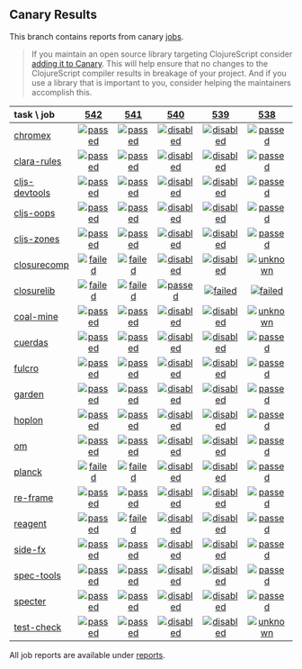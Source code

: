## Canary Results

This branch contains reports from canary [jobs](https://github.com/cljs-oss/canary/tree/jobs).

> If you maintain an open source library targeting ClojureScript consider [adding it to Canary](https://github.com/cljs-oss/canary/tree/master#how-to-participate). This will help ensure that no changes to the ClojureScript compiler results in breakage of your project. And if you use a library that is important to you, consider helping the maintainers accomplish this.

[//]: # (begin_overview_table)

| task \ job | <a href="reports/2018/08/28/job-000542-1.10.398-f8b4125" title="job #542 finished on 2018-08-28">542</a> | <a href="reports/2018/08/27/job-000541-1.10.398-f8b4125" title="job #541 finished on 2018-08-27">541</a> | <a href="reports/2018/08/26/job-000540-1.10.395-551ef4f" title="job #540 finished on 2018-08-26">540</a> | <a href="reports/2018/08/26/job-000539-1.10.395-551ef4f" title="job #539 finished on 2018-08-26">539</a> | <a href="reports/2018/08/26/job-000538-1.10.395-551ef4f" title="job #538 finished on 2018-08-26">538</a> | <a href="reports/2018/08/26/job-000537-1.10.398-f8b4125" title="job #537 finished on 2018-08-26">537</a> | <a href="reports/2018/08/25/job-000536-1.10.397-0dfa5ab" title="job #536 finished on 2018-08-25">536</a> | <a href="reports/2018/08/24/job-000535-1.10.395-9e7bb4f" title="job #535 finished on 2018-08-24">535</a> | <a href="reports/2018/08/22/job-000532-1.10.395-d1d19e7" title="job #532 finished on 2018-08-22">532</a> | <a href="reports/2018/08/22/job-000531-1.10.394-81a1ea1" title="job #531 finished on 2018-08-22">531</a> |
| :--- | :---: | :---: | :---: | :---: | :---: | :---: | :---: | :---: | :---: | :---: |
| [chromex](https://github.com/binaryage/chromex) | <a href="reports/2018/08/28/job-000542-1.10.398-f8b4125#-chromex"><img title="passed" src="http://box.binaryage.com/s-passed.svg"><a> | <a href="reports/2018/08/27/job-000541-1.10.398-f8b4125#-chromex"><img title="passed" src="http://box.binaryage.com/s-passed.svg"><a> | <a href="reports/2018/08/26/job-000540-1.10.395-551ef4f#-chromex"><img title="disabled" src="http://box.binaryage.com/s-disabled.svg"><a> | <a href="reports/2018/08/26/job-000539-1.10.395-551ef4f#-chromex"><img title="disabled" src="http://box.binaryage.com/s-disabled.svg"><a> | <a href="reports/2018/08/26/job-000538-1.10.395-551ef4f#-chromex"><img title="passed" src="http://box.binaryage.com/s-passed.svg"><a> | <a href="reports/2018/08/26/job-000537-1.10.398-f8b4125#-chromex"><img title="passed" src="http://box.binaryage.com/s-passed.svg"><a> | <a href="reports/2018/08/25/job-000536-1.10.397-0dfa5ab#-chromex"><img title="passed" src="http://box.binaryage.com/s-passed.svg"><a> | <a href="reports/2018/08/24/job-000535-1.10.395-9e7bb4f#-chromex"><img title="passed" src="http://box.binaryage.com/s-passed.svg"><a> | <a href="reports/2018/08/22/job-000532-1.10.395-d1d19e7#-chromex"><img title="passed" src="http://box.binaryage.com/s-passed.svg"><a> | <a href="reports/2018/08/22/job-000531-1.10.394-81a1ea1#-chromex"><img title="passed" src="http://box.binaryage.com/s-passed.svg"><a> |
| [clara-rules](https://github.com/cerner/clara-rules) | <a href="reports/2018/08/28/job-000542-1.10.398-f8b4125#-clara-rules"><img title="passed" src="http://box.binaryage.com/s-passed.svg"><a> | <a href="reports/2018/08/27/job-000541-1.10.398-f8b4125#-clara-rules"><img title="passed" src="http://box.binaryage.com/s-passed.svg"><a> | <a href="reports/2018/08/26/job-000540-1.10.395-551ef4f#-clara-rules"><img title="disabled" src="http://box.binaryage.com/s-disabled.svg"><a> | <a href="reports/2018/08/26/job-000539-1.10.395-551ef4f#-clara-rules"><img title="disabled" src="http://box.binaryage.com/s-disabled.svg"><a> | <a href="reports/2018/08/26/job-000538-1.10.395-551ef4f#-clara-rules"><img title="passed" src="http://box.binaryage.com/s-passed.svg"><a> | <a href="reports/2018/08/26/job-000537-1.10.398-f8b4125#-clara-rules"><img title="passed" src="http://box.binaryage.com/s-passed.svg"><a> | <a href="reports/2018/08/25/job-000536-1.10.397-0dfa5ab#-clara-rules"><img title="passed" src="http://box.binaryage.com/s-passed.svg"><a> | <a href="reports/2018/08/24/job-000535-1.10.395-9e7bb4f#-clara-rules"><img title="passed" src="http://box.binaryage.com/s-passed.svg"><a> | <a href="reports/2018/08/22/job-000532-1.10.395-d1d19e7#-clara-rules"><img title="passed" src="http://box.binaryage.com/s-passed.svg"><a> | <a href="reports/2018/08/22/job-000531-1.10.394-81a1ea1#-clara-rules"><img title="passed" src="http://box.binaryage.com/s-passed.svg"><a> |
| [cljs-devtools](https://github.com/binaryage/cljs-devtools) | <a href="reports/2018/08/28/job-000542-1.10.398-f8b4125#-cljs-devtools"><img title="passed" src="http://box.binaryage.com/s-passed.svg"><a> | <a href="reports/2018/08/27/job-000541-1.10.398-f8b4125#-cljs-devtools"><img title="passed" src="http://box.binaryage.com/s-passed.svg"><a> | <a href="reports/2018/08/26/job-000540-1.10.395-551ef4f#-cljs-devtools"><img title="disabled" src="http://box.binaryage.com/s-disabled.svg"><a> | <a href="reports/2018/08/26/job-000539-1.10.395-551ef4f#-cljs-devtools"><img title="disabled" src="http://box.binaryage.com/s-disabled.svg"><a> | <a href="reports/2018/08/26/job-000538-1.10.395-551ef4f#-cljs-devtools"><img title="passed" src="http://box.binaryage.com/s-passed.svg"><a> | <a href="reports/2018/08/26/job-000537-1.10.398-f8b4125#-cljs-devtools"><img title="passed" src="http://box.binaryage.com/s-passed.svg"><a> | <a href="reports/2018/08/25/job-000536-1.10.397-0dfa5ab#-cljs-devtools"><img title="passed" src="http://box.binaryage.com/s-passed.svg"><a> | <a href="reports/2018/08/24/job-000535-1.10.395-9e7bb4f#-cljs-devtools"><img title="passed" src="http://box.binaryage.com/s-passed.svg"><a> | <a href="reports/2018/08/22/job-000532-1.10.395-d1d19e7#-cljs-devtools"><img title="passed" src="http://box.binaryage.com/s-passed.svg"><a> | <a href="reports/2018/08/22/job-000531-1.10.394-81a1ea1#-cljs-devtools"><img title="passed" src="http://box.binaryage.com/s-passed.svg"><a> |
| [cljs-oops](https://github.com/binaryage/cljs-oops) | <a href="reports/2018/08/28/job-000542-1.10.398-f8b4125#-cljs-oops"><img title="passed" src="http://box.binaryage.com/s-passed.svg"><a> | <a href="reports/2018/08/27/job-000541-1.10.398-f8b4125#-cljs-oops"><img title="passed" src="http://box.binaryage.com/s-passed.svg"><a> | <a href="reports/2018/08/26/job-000540-1.10.395-551ef4f#-cljs-oops"><img title="disabled" src="http://box.binaryage.com/s-disabled.svg"><a> | <a href="reports/2018/08/26/job-000539-1.10.395-551ef4f#-cljs-oops"><img title="disabled" src="http://box.binaryage.com/s-disabled.svg"><a> | <a href="reports/2018/08/26/job-000538-1.10.395-551ef4f#-cljs-oops"><img title="passed" src="http://box.binaryage.com/s-passed.svg"><a> | <a href="reports/2018/08/26/job-000537-1.10.398-f8b4125#-cljs-oops"><img title="passed" src="http://box.binaryage.com/s-passed.svg"><a> | <a href="reports/2018/08/25/job-000536-1.10.397-0dfa5ab#-cljs-oops"><img title="passed" src="http://box.binaryage.com/s-passed.svg"><a> | <a href="reports/2018/08/24/job-000535-1.10.395-9e7bb4f#-cljs-oops"><img title="passed" src="http://box.binaryage.com/s-passed.svg"><a> | <a href="reports/2018/08/22/job-000532-1.10.395-d1d19e7#-cljs-oops"><img title="passed" src="http://box.binaryage.com/s-passed.svg"><a> | <a href="reports/2018/08/22/job-000531-1.10.394-81a1ea1#-cljs-oops"><img title="passed" src="http://box.binaryage.com/s-passed.svg"><a> |
| [cljs-zones](https://github.com/binaryage/cljs-zones) | <a href="reports/2018/08/28/job-000542-1.10.398-f8b4125#-cljs-zones"><img title="passed" src="http://box.binaryage.com/s-passed.svg"><a> | <a href="reports/2018/08/27/job-000541-1.10.398-f8b4125#-cljs-zones"><img title="passed" src="http://box.binaryage.com/s-passed.svg"><a> | <a href="reports/2018/08/26/job-000540-1.10.395-551ef4f#-cljs-zones"><img title="disabled" src="http://box.binaryage.com/s-disabled.svg"><a> | <a href="reports/2018/08/26/job-000539-1.10.395-551ef4f#-cljs-zones"><img title="disabled" src="http://box.binaryage.com/s-disabled.svg"><a> | <a href="reports/2018/08/26/job-000538-1.10.395-551ef4f#-cljs-zones"><img title="passed" src="http://box.binaryage.com/s-passed.svg"><a> | <a href="reports/2018/08/26/job-000537-1.10.398-f8b4125#-cljs-zones"><img title="passed" src="http://box.binaryage.com/s-passed.svg"><a> | <a href="reports/2018/08/25/job-000536-1.10.397-0dfa5ab#-cljs-zones"><img title="passed" src="http://box.binaryage.com/s-passed.svg"><a> | <a href="reports/2018/08/24/job-000535-1.10.395-9e7bb4f#-cljs-zones"><img title="passed" src="http://box.binaryage.com/s-passed.svg"><a> | <a href="reports/2018/08/22/job-000532-1.10.395-d1d19e7#-cljs-zones"><img title="passed" src="http://box.binaryage.com/s-passed.svg"><a> | <a href="reports/2018/08/22/job-000531-1.10.394-81a1ea1#-cljs-zones"><img title="passed" src="http://box.binaryage.com/s-passed.svg"><a> |
| [closurecomp](https://github.com/mfikes/closurecomp) | <a href="reports/2018/08/28/job-000542-1.10.398-f8b4125#-closurecomp"><img title="failed" src="http://box.binaryage.com/s-failed.svg"><a> | <a href="reports/2018/08/27/job-000541-1.10.398-f8b4125#-closurecomp"><img title="failed" src="http://box.binaryage.com/s-failed.svg"><a> | <a href="reports/2018/08/26/job-000540-1.10.395-551ef4f#-closurecomp"><img title="disabled" src="http://box.binaryage.com/s-disabled.svg"><a> | <a href="reports/2018/08/26/job-000539-1.10.395-551ef4f#-closurecomp"><img title="disabled" src="http://box.binaryage.com/s-disabled.svg"><a> | <a href="reports/2018/08/26/job-000538-1.10.395-551ef4f#-closurecomp"><img title="unknown" src="http://box.binaryage.com/s-unknown.svg"><a> | <a href="reports/2018/08/26/job-000537-1.10.398-f8b4125#-closurecomp"><img title="failed" src="http://box.binaryage.com/s-failed.svg"><a> | <a href="reports/2018/08/25/job-000536-1.10.397-0dfa5ab#-closurecomp"><img title="passed" src="http://box.binaryage.com/s-passed.svg"><a> | <a href="reports/2018/08/24/job-000535-1.10.395-9e7bb4f#-closurecomp"><img title="passed" src="http://box.binaryage.com/s-passed.svg"><a> | <a href="reports/2018/08/22/job-000532-1.10.395-d1d19e7#-closurecomp"><img title="passed" src="http://box.binaryage.com/s-passed.svg"><a> | <a href="reports/2018/08/22/job-000531-1.10.394-81a1ea1#-closurecomp"><img title="passed" src="http://box.binaryage.com/s-passed.svg"><a> |
| [closurelib](https://github.com/mfikes/closurelib) | <a href="reports/2018/08/28/job-000542-1.10.398-f8b4125#-closurelib"><img title="failed" src="http://box.binaryage.com/s-failed.svg"><a> | <a href="reports/2018/08/27/job-000541-1.10.398-f8b4125#-closurelib"><img title="failed" src="http://box.binaryage.com/s-failed.svg"><a> | <a href="reports/2018/08/26/job-000540-1.10.395-551ef4f#-closurelib"><img title="passed" src="http://box.binaryage.com/s-passed.svg"><a> | <a href="reports/2018/08/26/job-000539-1.10.395-551ef4f#-closurelib"><img title="failed" src="http://box.binaryage.com/s-failed.svg"><a> | <a href="reports/2018/08/26/job-000538-1.10.395-551ef4f#-closurelib"><img title="failed" src="http://box.binaryage.com/s-failed.svg"><a> | <a href="reports/2018/08/26/job-000537-1.10.398-f8b4125#-closurelib"><img title="failed" src="http://box.binaryage.com/s-failed.svg"><a> | <a href="reports/2018/08/25/job-000536-1.10.397-0dfa5ab#-closurelib"><img title="passed" src="http://box.binaryage.com/s-passed.svg"><a> | <a href="reports/2018/08/24/job-000535-1.10.395-9e7bb4f#-closurelib"><img title="passed" src="http://box.binaryage.com/s-passed.svg"><a> | <a href="reports/2018/08/22/job-000532-1.10.395-d1d19e7#-closurelib"><img title="passed" src="http://box.binaryage.com/s-passed.svg"><a> | <a href="reports/2018/08/22/job-000531-1.10.394-81a1ea1#-closurelib"><img title="passed" src="http://box.binaryage.com/s-passed.svg"><a> |
| [coal-mine](https://github.com/mfikes/coal-mine) | <a href="reports/2018/08/28/job-000542-1.10.398-f8b4125#-coal-mine"><img title="passed" src="http://box.binaryage.com/s-passed.svg"><a> | <a href="reports/2018/08/27/job-000541-1.10.398-f8b4125#-coal-mine"><img title="passed" src="http://box.binaryage.com/s-passed.svg"><a> | <a href="reports/2018/08/26/job-000540-1.10.395-551ef4f#-coal-mine"><img title="disabled" src="http://box.binaryage.com/s-disabled.svg"><a> | <a href="reports/2018/08/26/job-000539-1.10.395-551ef4f#-coal-mine"><img title="disabled" src="http://box.binaryage.com/s-disabled.svg"><a> | <a href="reports/2018/08/26/job-000538-1.10.395-551ef4f#-coal-mine"><img title="unknown" src="http://box.binaryage.com/s-unknown.svg"><a> | <a href="reports/2018/08/26/job-000537-1.10.398-f8b4125#-coal-mine"><img title="passed" src="http://box.binaryage.com/s-passed.svg"><a> | <a href="reports/2018/08/25/job-000536-1.10.397-0dfa5ab#-coal-mine"><img title="passed" src="http://box.binaryage.com/s-passed.svg"><a> | <a href="reports/2018/08/24/job-000535-1.10.395-9e7bb4f#-coal-mine"><img title="passed" src="http://box.binaryage.com/s-passed.svg"><a> | <a href="reports/2018/08/22/job-000532-1.10.395-d1d19e7#-coal-mine"><img title="unknown" src="http://box.binaryage.com/s-unknown.svg"><a> | <a href="reports/2018/08/22/job-000531-1.10.394-81a1ea1#-coal-mine"><img title="passed" src="http://box.binaryage.com/s-passed.svg"><a> |
| [cuerdas](https://github.com/funcool/cuerdas) | <a href="reports/2018/08/28/job-000542-1.10.398-f8b4125#-cuerdas"><img title="passed" src="http://box.binaryage.com/s-passed.svg"><a> | <a href="reports/2018/08/27/job-000541-1.10.398-f8b4125#-cuerdas"><img title="passed" src="http://box.binaryage.com/s-passed.svg"><a> | <a href="reports/2018/08/26/job-000540-1.10.395-551ef4f#-cuerdas"><img title="disabled" src="http://box.binaryage.com/s-disabled.svg"><a> | <a href="reports/2018/08/26/job-000539-1.10.395-551ef4f#-cuerdas"><img title="disabled" src="http://box.binaryage.com/s-disabled.svg"><a> | <a href="reports/2018/08/26/job-000538-1.10.395-551ef4f#-cuerdas"><img title="passed" src="http://box.binaryage.com/s-passed.svg"><a> | <a href="reports/2018/08/26/job-000537-1.10.398-f8b4125#-cuerdas"><img title="passed" src="http://box.binaryage.com/s-passed.svg"><a> | <a href="reports/2018/08/25/job-000536-1.10.397-0dfa5ab#-cuerdas"><img title="passed" src="http://box.binaryage.com/s-passed.svg"><a> | <a href="reports/2018/08/24/job-000535-1.10.395-9e7bb4f#-cuerdas"><img title="passed" src="http://box.binaryage.com/s-passed.svg"><a> | <a href="reports/2018/08/22/job-000532-1.10.395-d1d19e7#-cuerdas"><img title="passed" src="http://box.binaryage.com/s-passed.svg"><a> | <a href="reports/2018/08/22/job-000531-1.10.394-81a1ea1#-cuerdas"><img title="passed" src="http://box.binaryage.com/s-passed.svg"><a> |
| [fulcro](https://github.com/fulcrologic/fulcro) | <a href="reports/2018/08/28/job-000542-1.10.398-f8b4125#-fulcro"><img title="passed" src="http://box.binaryage.com/s-passed.svg"><a> | <a href="reports/2018/08/27/job-000541-1.10.398-f8b4125#-fulcro"><img title="passed" src="http://box.binaryage.com/s-passed.svg"><a> | <a href="reports/2018/08/26/job-000540-1.10.395-551ef4f#-fulcro"><img title="disabled" src="http://box.binaryage.com/s-disabled.svg"><a> | <a href="reports/2018/08/26/job-000539-1.10.395-551ef4f#-fulcro"><img title="disabled" src="http://box.binaryage.com/s-disabled.svg"><a> | <a href="reports/2018/08/26/job-000538-1.10.395-551ef4f#-fulcro"><img title="passed" src="http://box.binaryage.com/s-passed.svg"><a> | <a href="reports/2018/08/26/job-000537-1.10.398-f8b4125#-fulcro"><img title="passed" src="http://box.binaryage.com/s-passed.svg"><a> | <a href="reports/2018/08/25/job-000536-1.10.397-0dfa5ab#-fulcro"><img title="passed" src="http://box.binaryage.com/s-passed.svg"><a> | <a href="reports/2018/08/24/job-000535-1.10.395-9e7bb4f#-fulcro"><img title="passed" src="http://box.binaryage.com/s-passed.svg"><a> | <a href="reports/2018/08/22/job-000532-1.10.395-d1d19e7#-fulcro"><img title="passed" src="http://box.binaryage.com/s-passed.svg"><a> | <a href="reports/2018/08/22/job-000531-1.10.394-81a1ea1#-fulcro"><img title="passed" src="http://box.binaryage.com/s-passed.svg"><a> |
| [garden](https://github.com/noprompt/garden) | <a href="reports/2018/08/28/job-000542-1.10.398-f8b4125#-garden"><img title="passed" src="http://box.binaryage.com/s-passed.svg"><a> | <a href="reports/2018/08/27/job-000541-1.10.398-f8b4125#-garden"><img title="passed" src="http://box.binaryage.com/s-passed.svg"><a> | <a href="reports/2018/08/26/job-000540-1.10.395-551ef4f#-garden"><img title="disabled" src="http://box.binaryage.com/s-disabled.svg"><a> | <a href="reports/2018/08/26/job-000539-1.10.395-551ef4f#-garden"><img title="disabled" src="http://box.binaryage.com/s-disabled.svg"><a> | <a href="reports/2018/08/26/job-000538-1.10.395-551ef4f#-garden"><img title="passed" src="http://box.binaryage.com/s-passed.svg"><a> | <a href="reports/2018/08/26/job-000537-1.10.398-f8b4125#-garden"><img title="passed" src="http://box.binaryage.com/s-passed.svg"><a> | <a href="reports/2018/08/25/job-000536-1.10.397-0dfa5ab#-garden"><img title="passed" src="http://box.binaryage.com/s-passed.svg"><a> | <a href="reports/2018/08/24/job-000535-1.10.395-9e7bb4f#-garden"><img title="passed" src="http://box.binaryage.com/s-passed.svg"><a> | <a href="reports/2018/08/22/job-000532-1.10.395-d1d19e7#-garden"><img title="passed" src="http://box.binaryage.com/s-passed.svg"><a> | <a href="reports/2018/08/22/job-000531-1.10.394-81a1ea1#-garden"><img title="passed" src="http://box.binaryage.com/s-passed.svg"><a> |
| [hoplon](https://github.com/hoplon/hoplon) | <a href="reports/2018/08/28/job-000542-1.10.398-f8b4125#-hoplon"><img title="passed" src="http://box.binaryage.com/s-passed.svg"><a> | <a href="reports/2018/08/27/job-000541-1.10.398-f8b4125#-hoplon"><img title="passed" src="http://box.binaryage.com/s-passed.svg"><a> | <a href="reports/2018/08/26/job-000540-1.10.395-551ef4f#-hoplon"><img title="disabled" src="http://box.binaryage.com/s-disabled.svg"><a> | <a href="reports/2018/08/26/job-000539-1.10.395-551ef4f#-hoplon"><img title="disabled" src="http://box.binaryage.com/s-disabled.svg"><a> | <a href="reports/2018/08/26/job-000538-1.10.395-551ef4f#-hoplon"><img title="passed" src="http://box.binaryage.com/s-passed.svg"><a> | <a href="reports/2018/08/26/job-000537-1.10.398-f8b4125#-hoplon"><img title="passed" src="http://box.binaryage.com/s-passed.svg"><a> | <a href="reports/2018/08/25/job-000536-1.10.397-0dfa5ab#-hoplon"><img title="passed" src="http://box.binaryage.com/s-passed.svg"><a> | <a href="reports/2018/08/24/job-000535-1.10.395-9e7bb4f#-hoplon"><img title="passed" src="http://box.binaryage.com/s-passed.svg"><a> | <a href="reports/2018/08/22/job-000532-1.10.395-d1d19e7#-hoplon"><img title="passed" src="http://box.binaryage.com/s-passed.svg"><a> | <a href="reports/2018/08/22/job-000531-1.10.394-81a1ea1#-hoplon"><img title="passed" src="http://box.binaryage.com/s-passed.svg"><a> |
| [om](https://github.com/omcljs/om) | <a href="reports/2018/08/28/job-000542-1.10.398-f8b4125#-om"><img title="passed" src="http://box.binaryage.com/s-passed.svg"><a> | <a href="reports/2018/08/27/job-000541-1.10.398-f8b4125#-om"><img title="passed" src="http://box.binaryage.com/s-passed.svg"><a> | <a href="reports/2018/08/26/job-000540-1.10.395-551ef4f#-om"><img title="disabled" src="http://box.binaryage.com/s-disabled.svg"><a> | <a href="reports/2018/08/26/job-000539-1.10.395-551ef4f#-om"><img title="disabled" src="http://box.binaryage.com/s-disabled.svg"><a> | <a href="reports/2018/08/26/job-000538-1.10.395-551ef4f#-om"><img title="passed" src="http://box.binaryage.com/s-passed.svg"><a> | <a href="reports/2018/08/26/job-000537-1.10.398-f8b4125#-om"><img title="passed" src="http://box.binaryage.com/s-passed.svg"><a> | <a href="reports/2018/08/25/job-000536-1.10.397-0dfa5ab#-om"><img title="passed" src="http://box.binaryage.com/s-passed.svg"><a> | <a href="reports/2018/08/24/job-000535-1.10.395-9e7bb4f#-om"><img title="passed" src="http://box.binaryage.com/s-passed.svg"><a> | <a href="reports/2018/08/22/job-000532-1.10.395-d1d19e7#-om"><img title="passed" src="http://box.binaryage.com/s-passed.svg"><a> | <a href="reports/2018/08/22/job-000531-1.10.394-81a1ea1#-om"><img title="passed" src="http://box.binaryage.com/s-passed.svg"><a> |
| [planck](https://github.com/planck-repl/planck) | <a href="reports/2018/08/28/job-000542-1.10.398-f8b4125#-planck"><img title="failed" src="http://box.binaryage.com/s-failed.svg"><a> | <a href="reports/2018/08/27/job-000541-1.10.398-f8b4125#-planck"><img title="failed" src="http://box.binaryage.com/s-failed.svg"><a> | <a href="reports/2018/08/26/job-000540-1.10.395-551ef4f#-planck"><img title="disabled" src="http://box.binaryage.com/s-disabled.svg"><a> | <a href="reports/2018/08/26/job-000539-1.10.395-551ef4f#-planck"><img title="disabled" src="http://box.binaryage.com/s-disabled.svg"><a> | <a href="reports/2018/08/26/job-000538-1.10.395-551ef4f#-planck"><img title="passed" src="http://box.binaryage.com/s-passed.svg"><a> | <a href="reports/2018/08/26/job-000537-1.10.398-f8b4125#-planck"><img title="failed" src="http://box.binaryage.com/s-failed.svg"><a> | <a href="reports/2018/08/25/job-000536-1.10.397-0dfa5ab#-planck"><img title="passed" src="http://box.binaryage.com/s-passed.svg"><a> | <a href="reports/2018/08/24/job-000535-1.10.395-9e7bb4f#-planck"><img title="passed" src="http://box.binaryage.com/s-passed.svg"><a> | <a href="reports/2018/08/22/job-000532-1.10.395-d1d19e7#-planck"><img title="failed" src="http://box.binaryage.com/s-failed.svg"><a> | <a href="reports/2018/08/22/job-000531-1.10.394-81a1ea1#-planck"><img title="passed" src="http://box.binaryage.com/s-passed.svg"><a> |
| [re-frame](https://github.com/Day8/re-frame) | <a href="reports/2018/08/28/job-000542-1.10.398-f8b4125#-re-frame"><img title="passed" src="http://box.binaryage.com/s-passed.svg"><a> | <a href="reports/2018/08/27/job-000541-1.10.398-f8b4125#-re-frame"><img title="passed" src="http://box.binaryage.com/s-passed.svg"><a> | <a href="reports/2018/08/26/job-000540-1.10.395-551ef4f#-re-frame"><img title="disabled" src="http://box.binaryage.com/s-disabled.svg"><a> | <a href="reports/2018/08/26/job-000539-1.10.395-551ef4f#-re-frame"><img title="disabled" src="http://box.binaryage.com/s-disabled.svg"><a> | <a href="reports/2018/08/26/job-000538-1.10.395-551ef4f#-re-frame"><img title="passed" src="http://box.binaryage.com/s-passed.svg"><a> | <a href="reports/2018/08/26/job-000537-1.10.398-f8b4125#-re-frame"><img title="passed" src="http://box.binaryage.com/s-passed.svg"><a> | <a href="reports/2018/08/25/job-000536-1.10.397-0dfa5ab#-re-frame"><img title="passed" src="http://box.binaryage.com/s-passed.svg"><a> | <a href="reports/2018/08/24/job-000535-1.10.395-9e7bb4f#-re-frame"><img title="passed" src="http://box.binaryage.com/s-passed.svg"><a> | <a href="reports/2018/08/22/job-000532-1.10.395-d1d19e7#-re-frame"><img title="passed" src="http://box.binaryage.com/s-passed.svg"><a> | <a href="reports/2018/08/22/job-000531-1.10.394-81a1ea1#-re-frame"><img title="passed" src="http://box.binaryage.com/s-passed.svg"><a> |
| [reagent](https://github.com/reagent-project/reagent) | <a href="reports/2018/08/28/job-000542-1.10.398-f8b4125#-reagent"><img title="passed" src="http://box.binaryage.com/s-passed.svg"><a> | <a href="reports/2018/08/27/job-000541-1.10.398-f8b4125#-reagent"><img title="failed" src="http://box.binaryage.com/s-failed.svg"><a> | <a href="reports/2018/08/26/job-000540-1.10.395-551ef4f#-reagent"><img title="disabled" src="http://box.binaryage.com/s-disabled.svg"><a> | <a href="reports/2018/08/26/job-000539-1.10.395-551ef4f#-reagent"><img title="disabled" src="http://box.binaryage.com/s-disabled.svg"><a> | <a href="reports/2018/08/26/job-000538-1.10.395-551ef4f#-reagent"><img title="passed" src="http://box.binaryage.com/s-passed.svg"><a> | <a href="reports/2018/08/26/job-000537-1.10.398-f8b4125#-reagent"><img title="passed" src="http://box.binaryage.com/s-passed.svg"><a> | <a href="reports/2018/08/25/job-000536-1.10.397-0dfa5ab#-reagent"><img title="passed" src="http://box.binaryage.com/s-passed.svg"><a> | <a href="reports/2018/08/24/job-000535-1.10.395-9e7bb4f#-reagent"><img title="passed" src="http://box.binaryage.com/s-passed.svg"><a> | <a href="reports/2018/08/22/job-000532-1.10.395-d1d19e7#-reagent"><img title="passed" src="http://box.binaryage.com/s-passed.svg"><a> | <a href="reports/2018/08/22/job-000531-1.10.394-81a1ea1#-reagent"><img title="passed" src="http://box.binaryage.com/s-passed.svg"><a> |
| [side-fx](https://github.com/cljsrn/side-fx) | <a href="reports/2018/08/28/job-000542-1.10.398-f8b4125#-side-fx"><img title="passed" src="http://box.binaryage.com/s-passed.svg"><a> | <a href="reports/2018/08/27/job-000541-1.10.398-f8b4125#-side-fx"><img title="passed" src="http://box.binaryage.com/s-passed.svg"><a> | <a href="reports/2018/08/26/job-000540-1.10.395-551ef4f#-side-fx"><img title="disabled" src="http://box.binaryage.com/s-disabled.svg"><a> | <a href="reports/2018/08/26/job-000539-1.10.395-551ef4f#-side-fx"><img title="disabled" src="http://box.binaryage.com/s-disabled.svg"><a> | <a href="reports/2018/08/26/job-000538-1.10.395-551ef4f#-side-fx"><img title="passed" src="http://box.binaryage.com/s-passed.svg"><a> | <a href="reports/2018/08/26/job-000537-1.10.398-f8b4125#-side-fx"><img title="passed" src="http://box.binaryage.com/s-passed.svg"><a> | <a href="reports/2018/08/25/job-000536-1.10.397-0dfa5ab#-side-fx"><img title="passed" src="http://box.binaryage.com/s-passed.svg"><a> | <a href="reports/2018/08/24/job-000535-1.10.395-9e7bb4f#-side-fx"><img title="passed" src="http://box.binaryage.com/s-passed.svg"><a> | <a href="reports/2018/08/22/job-000532-1.10.395-d1d19e7#-side-fx"><img title="passed" src="http://box.binaryage.com/s-passed.svg"><a> | <a href="reports/2018/08/22/job-000531-1.10.394-81a1ea1#-side-fx"><img title="passed" src="http://box.binaryage.com/s-passed.svg"><a> |
| [spec-tools](https://github.com/metosin/spec-tools) | <a href="reports/2018/08/28/job-000542-1.10.398-f8b4125#-spec-tools"><img title="passed" src="http://box.binaryage.com/s-passed.svg"><a> | <a href="reports/2018/08/27/job-000541-1.10.398-f8b4125#-spec-tools"><img title="passed" src="http://box.binaryage.com/s-passed.svg"><a> | <a href="reports/2018/08/26/job-000540-1.10.395-551ef4f#-spec-tools"><img title="disabled" src="http://box.binaryage.com/s-disabled.svg"><a> | <a href="reports/2018/08/26/job-000539-1.10.395-551ef4f#-spec-tools"><img title="disabled" src="http://box.binaryage.com/s-disabled.svg"><a> | <a href="reports/2018/08/26/job-000538-1.10.395-551ef4f#-spec-tools"><img title="passed" src="http://box.binaryage.com/s-passed.svg"><a> | <a href="reports/2018/08/26/job-000537-1.10.398-f8b4125#-spec-tools"><img title="passed" src="http://box.binaryage.com/s-passed.svg"><a> | <a href="reports/2018/08/25/job-000536-1.10.397-0dfa5ab#-spec-tools"><img title="passed" src="http://box.binaryage.com/s-passed.svg"><a> | <a href="reports/2018/08/24/job-000535-1.10.395-9e7bb4f#-spec-tools"><img title="failed" src="http://box.binaryage.com/s-failed.svg"><a> | <a href="reports/2018/08/22/job-000532-1.10.395-d1d19e7#-spec-tools"><img title="passed" src="http://box.binaryage.com/s-passed.svg"><a> | <a href="reports/2018/08/22/job-000531-1.10.394-81a1ea1#-spec-tools"><img title="passed" src="http://box.binaryage.com/s-passed.svg"><a> |
| [specter](https://github.com/nathanmarz/specter) | <a href="reports/2018/08/28/job-000542-1.10.398-f8b4125#-specter"><img title="passed" src="http://box.binaryage.com/s-passed.svg"><a> | <a href="reports/2018/08/27/job-000541-1.10.398-f8b4125#-specter"><img title="passed" src="http://box.binaryage.com/s-passed.svg"><a> | <a href="reports/2018/08/26/job-000540-1.10.395-551ef4f#-specter"><img title="disabled" src="http://box.binaryage.com/s-disabled.svg"><a> | <a href="reports/2018/08/26/job-000539-1.10.395-551ef4f#-specter"><img title="disabled" src="http://box.binaryage.com/s-disabled.svg"><a> | <a href="reports/2018/08/26/job-000538-1.10.395-551ef4f#-specter"><img title="passed" src="http://box.binaryage.com/s-passed.svg"><a> | <a href="reports/2018/08/26/job-000537-1.10.398-f8b4125#-specter"><img title="passed" src="http://box.binaryage.com/s-passed.svg"><a> | <a href="reports/2018/08/25/job-000536-1.10.397-0dfa5ab#-specter"><img title="passed" src="http://box.binaryage.com/s-passed.svg"><a> | <a href="reports/2018/08/24/job-000535-1.10.395-9e7bb4f#-specter"><img title="passed" src="http://box.binaryage.com/s-passed.svg"><a> | <a href="reports/2018/08/22/job-000532-1.10.395-d1d19e7#-specter"><img title="passed" src="http://box.binaryage.com/s-passed.svg"><a> | <a href="reports/2018/08/22/job-000531-1.10.394-81a1ea1#-specter"><img title="passed" src="http://box.binaryage.com/s-passed.svg"><a> |
| [test-check](https://github.com/clojure/test.check) | <a href="reports/2018/08/28/job-000542-1.10.398-f8b4125#-test-check"><img title="passed" src="http://box.binaryage.com/s-passed.svg"><a> | <a href="reports/2018/08/27/job-000541-1.10.398-f8b4125#-test-check"><img title="passed" src="http://box.binaryage.com/s-passed.svg"><a> | <a href="reports/2018/08/26/job-000540-1.10.395-551ef4f#-test-check"><img title="disabled" src="http://box.binaryage.com/s-disabled.svg"><a> | <a href="reports/2018/08/26/job-000539-1.10.395-551ef4f#-test-check"><img title="disabled" src="http://box.binaryage.com/s-disabled.svg"><a> | <a href="reports/2018/08/26/job-000538-1.10.395-551ef4f#-test-check"><img title="unknown" src="http://box.binaryage.com/s-unknown.svg"><a> | <a href="reports/2018/08/26/job-000537-1.10.398-f8b4125#-test-check"><img title="passed" src="http://box.binaryage.com/s-passed.svg"><a> | <a href="reports/2018/08/25/job-000536-1.10.397-0dfa5ab#-test-check"><img title="passed" src="http://box.binaryage.com/s-passed.svg"><a> | <a href="reports/2018/08/24/job-000535-1.10.395-9e7bb4f#-test-check"><img title="passed" src="http://box.binaryage.com/s-passed.svg"><a> | <a href="reports/2018/08/22/job-000532-1.10.395-d1d19e7#-test-check"><img title="passed" src="http://box.binaryage.com/s-passed.svg"><a> | <a href="reports/2018/08/22/job-000531-1.10.394-81a1ea1#-test-check"><img title="passed" src="http://box.binaryage.com/s-passed.svg"><a> |

[//]: # (end_overview_table)

All job reports are available under [reports](reports).
